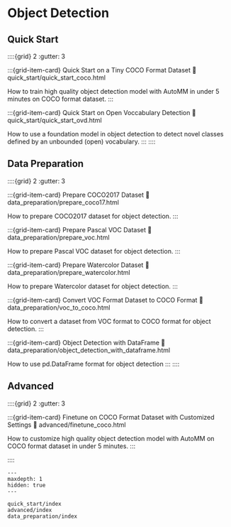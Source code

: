 # Object Detection

## Quick Start

::::{grid} 2
  :gutter: 3

:::{grid-item-card} Quick Start on a Tiny COCO Format Dataset
  :link: quick_start/quick_start_coco.html

  How to train high quality object detection model with AutoMM in under 5 minutes on COCO format dataset.
:::

:::{grid-item-card} Quick Start on Open Voccabulary Detection
  :link: quick_start/quick_start_ovd.html

  How to use a foundation model in object detection to detect novel classes defined by an unbounded (open) vocabulary.
:::
::::

## Data Preparation

::::{grid} 2
  :gutter: 3

:::{grid-item-card} Prepare COCO2017 Dataset
  :link: data_preparation/prepare_coco17.html

  How to prepare COCO2017 dataset for object detection.
:::

:::{grid-item-card} Prepare Pascal VOC Dataset
  :link: data_preparation/prepare_voc.html

  How to prepare Pascal VOC dataset for object detection.
:::

:::{grid-item-card} Prepare Watercolor Dataset
  :link: data_preparation/prepare_watercolor.html

  How to prepare Watercolor dataset for object detection.
:::

:::{grid-item-card} Convert VOC Format Dataset to COCO Format
  :link: data_preparation/voc_to_coco.html

  How to convert a dataset from VOC format to COCO format for object detection.
:::

:::{grid-item-card} Object Detection with DataFrame
  :link: data_preparation/object_detection_with_dataframe.html

  How to use pd.DataFrame format for object detection
:::
::::

## Advanced

::::{grid} 2
  :gutter: 3

:::{grid-item-card} Finetune on COCO Format Dataset with Customized Settings
  :link: advanced/finetune_coco.html

  How to customize high quality object detection model with AutoMM on COCO format dataset in under 5 minutes.
:::

::::

```{toctree}
---
maxdepth: 1
hidden: true
---

quick_start/index
advanced/index
data_preparation/index
```
